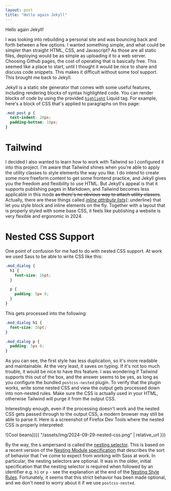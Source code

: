```yaml
---
layout: post
title: "Hello again Jekyll"
---
```


Hello again Jekyll!

I was looking into rebuilding a personal site and was bouncing back and forth between a few options.
I wanted something simple, and what could be simpler than straight HTML, CSS, and Javascript?
As those are all static files, deploying would be as simple as uploading it to a web server.
Choosing Github pages, the cost of operating that is basically free.
This seemed like a place to start, until I thought it would be nice to share and discuss code snippets.
This makes it difficult without some tool support.
This brought me back to Jekyll.

Jekyll is a static site generator that comes with some useful features, including rendering blocks of syntax highlighted code.
You can render blocks of code by using the provided [`highlight`](https://jekyllrb.com/docs/liquid/tags/#code-snippet-highlighting) Liquid tag.
For example, here's a block of CSS that's applied to paragraphs on this page:

```css
.mod_post p {
  text-indent: 20px;
  padding-bottom: 10px;
} 
```

# Tailwind

I decided I also wanted to learn how to work with Tailwind so I configured it into this project.
I'm aware that Tailwind shines when you're able to apply the utility classes to style elements the way you like.
I do intend to create some more freeform content to get some frontend practice, and Jekyll gives you the freedom and flexibility to use HTML.
But Jekyll's appeal is that it supports publishing pages in Markdown, and Tailwind becomes less applicable in this mode ~~as there's no obvious way to attach utility classes~~.
Actually, there are these things called [_inline attribute lists_](https://kramdown.gettalong.org/syntax.html#block-ials){:.underline} that let you style block and inline elements on the fly.
Together with a layout that is properly styled with some base CSS, it feels like publishing a website is very flexible and ergonomic in 2024.

# Nested CSS Support

One point of confusion for me had to do with nested CSS support.
At work we used Sass to be able to write CSS like this:

```css
.mod_dialog {
  h1 {
    font-size: 16pt;
  }

  p {
    padding: 5px 0;
  }
}
```

This gets processed into the following:

```css
.mod_dialog h1 {
  font-size: 16pt;
}

.mod_dialog p {
  padding: 5px 0;
}
```

As you can see, the first style has less duplication, so it's more readable and maintainable.
At the very least, it saves on typing.
If it's not too much trouble, it would be nice to have this feature.
I was wondering if Tailwind supports this out of the box, and the answer seems to be yes, as long as you configure the bundled `postcss-nested` plugin.
To verify that the plugin works, write some nested CSS and view the output gets processed down into non-nested rules.
Make sure the CSS is actually used in your HTML, otherwise Tailwind will purge it from the output CSS.

Interestingly enough, even if the processing doesn't work and the nested CSS gets passed through to the output CSS, a modern browser may still be able to parse it.
Here is a screenshot of Firefox Dev Tools where the nested CSS is properly interpreted:

![Cool beans]({{ "/assets/img/2024-09-29-nested-css.png" | relative_url }})

By the way, the `&` ampersand is called the [nesting selector](ohttps://developer.mozilla.org/en-US/docs/Web/CSS/Nesting_selector#browser_compatibility).
This is based on a recent version of the [Nesting Module specification](https://drafts.csswg.org/css-nesting/#nest-selector) that describes the sort of behavior that I've come to expect from working with Sass at work.
In particular, the nesting selectors are optional.
It was in the older, initial specification that the nesting selector is required when followed by an identifier e.g. `h1` or `p` - see the explanation at the end of the [Nesting Style Rules](https://www.w3.org/TR/css-nesting-1/#nesting).
Fortunately, it seems that this strict behavior has been made optional, and we don't need to worry about it if we use `postcss-nested`.
